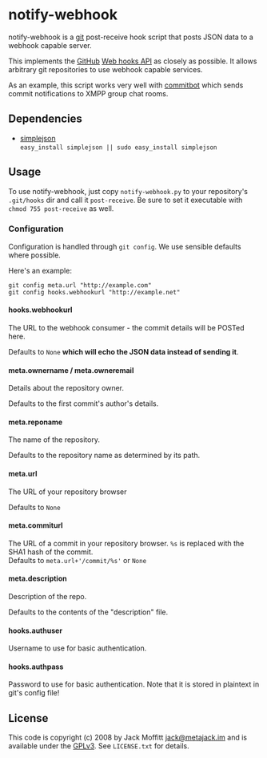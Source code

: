 # notify-webhook

notify-webhook is a [git](http://git.or.cz) post-receive hook script
that posts JSON data to a webhook capable server.

This implements the [GitHub](http://github.com) [Web hooks
API](http://github.com/guides/post-receive-hooks) as closely as
possible.  It allows arbitrary git repositories to use webhook
capable services.

As an example, this script works very well with
[commitbot](http://github.com/metajack/commitbot/tree/master) which
sends commit notifications to XMPP group chat rooms.

## Dependencies

* [simplejson](http://pypi.python.org/pypi/simplejson)  
`easy_install simplejson || sudo easy_install simplejson`

## Usage

To use notify-webhook, just copy `notify-webhook.py` to your
repository's `.git/hooks` dir and call it `post-receive`. Be sure to
set it executable with `chmod 755 post-receive` as well.

### Configuration

Configuration is handled through `git config`. We use sensible defaults
where possible.

Here's an example:

    git config meta.url "http://example.com"
    git config hooks.webhookurl "http://example.net"

#### hooks.webhookurl
The URL to the webhook consumer - the commit details will be POSTed
here.

Defaults to `None` **which will echo the JSON data instead of sending
it**.

#### meta.ownername / meta.owneremail
Details about the repository owner.

Defaults to the first commit's author's details.

#### meta.reponame
The name of the repository.

Defaults to the repository name as determined by its path.

#### meta.url
The URL of your repository browser

Defaults to `None`

#### meta.commiturl
The URL of a commit in your repository browser. `%s` is replaced with
the SHA1 hash of the commit.  
Defaults to `meta.url+'/commit/%s'` or `None`

#### meta.description
Description of the repo.

Defaults to the contents of the "description" file.

#### hooks.authuser
Username to use for basic authentication.

#### hooks.authpass
Password to use for basic authentication.
Note that it is stored in plaintext in git's config file!

## License

This code is copyright (c) 2008 by Jack Moffitt <jack@metajack.im> and
is available under the [GPLv3](http://www.gnu.org/licenses/gpl.html).
See `LICENSE.txt` for details.
